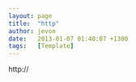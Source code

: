 ```yaml
---
layout: page
title:  "http"
author: jevon
date:   2013-01-07 01:40:07 +1300
tags:   [Template]
---
```


http<!-- -->://
